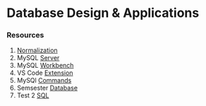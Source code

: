 # Database Design & Applications

### Resources

1. [Normalization](https://www.freecodecamp.org/news/database-normalization-1nf-2nf-3nf-table-examples/)
2. MySQL [Server](https://dev.mysql.com/downloads/mysql/)
3. MySQL [Workbench](https://dev.mysql.com/downloads/workbench/)
4. VS Code [Extension](https://marketplace.visualstudio.com/items?itemName=cweijan.vscode-mysql-client2)
5. MySQl [Commands](https://github.com/anzonathan/UCU-BSCS/blob/main/Year%201%20-%20Sem%202/ICT1205/mysql.md)
6. Semsester [Database](https://github.com/anzonathan/UCU-BSCS/blob/main/Year%201%20-%20Sem%202/ICT1205/Campus%20Restaurant%20DB.sql)
7. Test 2 [SQL](https://github.com/anzonathan/UCU-BSCS/blob/main/Year%201%20-%20Sem%202/ICT1205/test2.sql)
